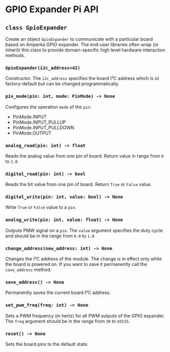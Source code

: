 # GPIO Expander Pi API

## `class GpioExpander`

Create an object `GpioExpander` to communicate with a particular board based on Amperka GPIO expander. The end-user libraries often wrap (or inherit) this class to provide domain-specific high level hardware interaction methods.

### `GpioExpander(i2c_address=42)`

Constructor. The `i2c_address` specifies the board I²C address which is `42` factory-default but can be changed programmatically.

### `pin_mode(pin: int, mode: PinMode) -> None`

Configures the operation `mode` of the `pin`:

- PinMode.INPUT
- PinMode.INPUT_PULLUP
- PinMode.INPUT_PULLDOWN
- PinMode.OUTPUT

### `analog_read(pin: int) -> float`

Reads the analog value from one pin of board. Return value in range from `0` to `1.0`.

### `digital_read(pin: int) -> bool`

Reads the bit value from one pin of board. Return `True` or `False` value.

### `digital_write(pin: int, value: bool) -> None`

Write `True` or `False` value to a `pin`.

### `analog_write(pin: int, value: float) -> None`

Outputs PMW signal on a `pin`. The `value` argument specifies the duty cycle and should be in the range from `0.0` to `1.0`

### `change_address(new_address: int) -> None`

Changes the I²C address of the module. The change is in effect only while the board is powered on. If you want to save it permanently call the `save_address` method.

### `save_address() -> None`

Permanently saves the current board I²C address.

### `set_pwm_freq(freq: int) -> None`

Sets a PWM frequency (in hertz) for all PWM outputs of the GPIO expander. The `freq` argument should be in the range from `30` to `65535`.

### `reset() -> None`

Sets the board pins to the default state.
